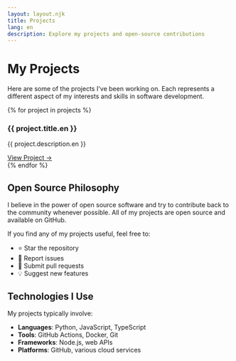 ```yaml
---
layout: layout.njk
title: Projects
lang: en
description: Explore my projects and open-source contributions
---
```


# My Projects

Here are some of the projects I've been working on. Each represents a different aspect of my interests and skills in software development.

<div class="projects-grid">
    {% for project in projects %}
    <div class="project-card">
        <h3>{{ project.title.en }}</h3>
        <p>{{ project.description.en }}</p>
        <a href="{{ project.link }}" class="project-link" target="_blank" rel="noopener noreferrer">
            View Project →
        </a>
    </div>
    {% endfor %}
</div>

## Open Source Philosophy

I believe in the power of open source software and try to contribute back to the community whenever possible. All of my projects are open source and available on GitHub.

If you find any of my projects useful, feel free to:
- ⭐ Star the repository
- 🐛 Report issues
- 🔧 Submit pull requests
- 💡 Suggest new features

## Technologies I Use

My projects typically involve:
- **Languages**: Python, JavaScript, TypeScript
- **Tools**: GitHub Actions, Docker, Git
- **Frameworks**: Node.js, web APIs
- **Platforms**: GitHub, various cloud services
